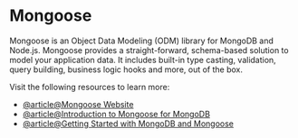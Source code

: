 # Mongoose

Mongoose is an Object Data Modeling (ODM) library for MongoDB and Node.js. Mongoose provides a straight-forward, schema-based solution to model your application data. It includes built-in type casting, validation, query building, business logic hooks and more, out of the box.

Visit the following resources to learn more:

- [@article@Mongoose Website](https://mongoosejs.com)
- [@article@Introduction to Mongoose for MongoDB](https://www.freecodecamp.org/news/introduction-to-mongoose-for-mongodb-d2a7aa593c57)
- [@article@Getting Started with MongoDB and Mongoose](https://www.mongodb.com/developer/languages/javascript/getting-started-with-mongodb-and-mongoose/)
